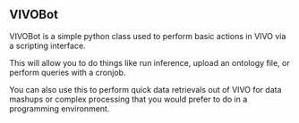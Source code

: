 VIVOBot
--------------

VIVOBot is a simple python class used to perform basic actions in VIVO via a scripting interface.

This will allow you to do things like run inference, upload an ontology file, or perform queries with a cronjob.

You can also use this to perform quick data retrievals out of VIVO for data mashups or complex processing that you
would prefer to do in a programming environment.


